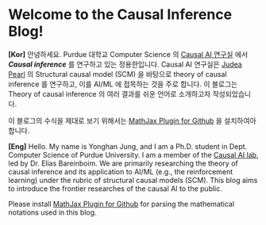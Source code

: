 # Welcome to the Causal Inference Blog!

**[Kor]** 안녕하세요. Purdue 대학교 Computer Science 의 [Causal AI 연구실](http://causalai.com/) 에서 ***Causal inference*** 를 연구하고 있는 정용한입니다. Causal AI 연구실은 [Judea Pearl](http://bayes.cs.ucla.edu/jp_home.html) 의 Structural causal model (SCM) 을 바탕으로 theory of causal inference 를 연구하고, 이를  AI/ML 에 접목하는 것을 주로 합니다. 이 블로그는 Theory of causal inference 의 여러 결과를 쉬운 언어로 소개하고자 작성되었습니다. 

이 블로그의 수식을 제대로 보기 위해서는 [MathJax Plugin for Github](https://chrome.google.com/webstore/detail/mathjax-plugin-for-github/ioemnmodlmafdkllaclgeombjnmnbima?hl=en) 을 설치하여아 합니다. 



**[Eng]** Hello. My name is Yonghan Jung, and I am a Ph.D. student in Dept. Computer Science of Purdue University. I am a member of the [Causal AI lab](https://causalai.com), led by Dr. Elias Bareinboim. We are primarily researching the theory of causal inference and its application to AI/ML (e.g., the reinforcement learning) under the rubric of structural causal models (SCM). This blog aims to introduce the frontier researches of the causal AI to the public.

Please install [MathJax Plugin for Github](https://chrome.google.com/webstore/detail/mathjax-plugin-for-github/ioemnmodlmafdkllaclgeombjnmnbima?hl=en) for parsing the mathematical notations used in this blog. 

